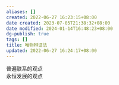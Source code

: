 ```yaml
---
aliases: []
created: 2022-06-27 16:23:15+08:00
date created: 2023-07-05T21:38:32+08:00
date modified: 2024-01-14T16:48:23+08:00
dg-publish: true
tags: []
title: 唯物辩证法
updated: 2022-06-27 16:24:17+08:00
---
```


普遍联系的观点  
永恒发展的观点